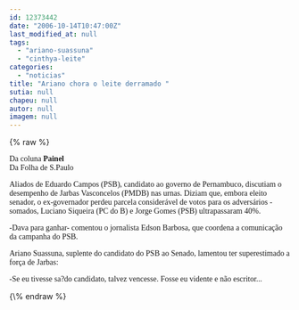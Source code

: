 ```yaml
---
id: 12373442
date: "2006-10-14T10:47:00Z"
last_modified_at: null
tags:
  - "ariano-suassuna"
  - "cinthya-leite"
categories:
  - "noticias"
title: "Ariano chora o leite derramado "
sutia: null
chapeu: null
autor: null
imagem: null
---
```

{\% raw %}
<p><P><FONT face=Verdana>Da coluna <STRONG>Painel</STRONG><BR>Da Folha de S.Paulo</FONT></P></p>
<p><P><FONT face=Verdana>Aliados de Eduardo Campos (PSB), candidato ao governo de Pernambuco, discutiam o desempenho de Jarbas Vasconcelos (PMDB) nas urnas. Diziam que, embora eleito senador, o ex-governador perdeu parcela considerável de votos para os adversários -somados, Luciano Siqueira (PC do B) e Jorge Gomes (PSB) ultrapassaram 40%.</FONT></P></p>
<p><P><FONT face=Verdana>-Dava para ganhar- comentou o jornalista Edson Barbosa, que coordena a comunicação da campanha do PSB.</FONT></P></p>
<p><P><FONT face=Verdana>Ariano Suassuna, suplente do candidato do PSB ao Senado, lamentou ter superestimado a força de Jarbas:</FONT></P></p>
<p><P><FONT face=Verdana>-Se eu tivesse sa?do candidato, talvez vencesse. Fosse eu vidente e não escritor...</FONT></P> </p>
{\% endraw %}